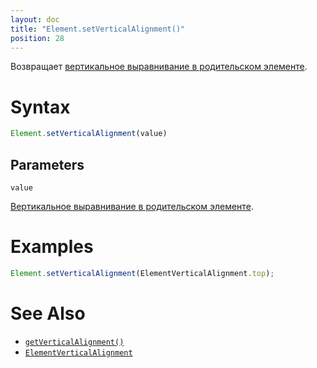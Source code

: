 ```yaml
---
layout: doc
title: "Element.setVerticalAlignment()"
position: 28
---
```


Возвращает [вертикальное выравнивание в родительском элементе](../ElementVerticalAlignment/).

# Syntax

```js
Element.setVerticalAlignment(value)
```

## Parameters

`value`

[Вертикальное выравнивание в родительском элементе](../ElementVerticalAlignment/).

# Examples

```js
Element.setVerticalAlignment(ElementVerticalAlignment.top);
```

# See Also

* [`getVerticalAlignment()`](../Element.getVerticalAlignment/)
* [`ElementVerticalAlignment`](../ElementVerticalAlignment/)

